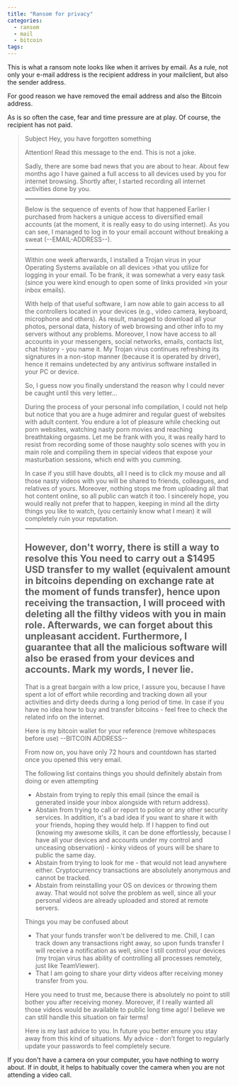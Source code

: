 ```yaml
---
title: "Ransom for privacy"
categories:
  - ransom
  - mail
  - bitcoin
tags:
---
```


This is what a ransom note looks like when it arrives by email. As a rule, not only your e-mail address is the recipient address in your mailclient, but also the sender address.

For good reason we have removed the email address and also the Bitcoin address.

As is so often the case, fear and time pressure are at play. Of course, the recipient has not paid.

>Subject Hey, you have forgotten something
>
>Attention! Read this message to the end. This is not a joke.
>
>Sadly, there are some bad news that you are about to hear.
>About few months ago I have gained a full access to all devices used by you for internet browsing.
>Shortly after, I started recording all internet activities done by you.
>
>---
>
>Below is the sequence of events of how that happened 
>Earlier I purchased from hackers a unique access to diversified email accounts (at the moment, it is really easy to do using internet).
>As you can see, I managed to log in to your email account without breaking a sweat (--EMAIL-ADDRESS--).
>
>---
>
>Within one week afterwards, I installed a Trojan virus in your Operating Systems available on all devices >that you utilize for logging in your email.
>To be frank, it was somewhat a very easy task (since you were kind enough to open some of links provided >in your inbox emails).
>
>With help of that useful software, I am now able to gain access to all the controllers located in your devices
>(e.g., video camera, keyboard, microphone and others).
>As result, managed to download all your photos, personal data, history of web browsing and other info to my servers without any problems.
>Moreover, I now have access to all accounts in your messengers, social networks, emails, contacts list, chat history - you name it.
>My Trojan virus continues refreshing its signatures in a non-stop manner (because it is operated by driver), 
>hence it remains undetected by any antivirus software installed in your PC or device.
>
>So, I guess now you finally understand the reason why I could never be caught until this very letter...
>
>During the process of your personal info compilation, 
>I could not help but notice that you are a huge admirer and regular guest of websites with adult content.
>You endure a lot of pleasure while checking out porn websites, watching nasty porn movies and reaching breathtaking orgasms.
>Let me be frank with you, it was really hard to resist from recording some of those naughty solo scenes with you in main role 
>and compiling them in special videos that expose your masturbation sessions, which end with you cumming.
>
>In case if you still have doubts, all I need is to click my mouse and all those nasty videos with you will be shared to friends, 
>colleagues, and relatives of yours.
>Moreover, nothing stops me from uploading all that hot content online, so all public can watch it too.
>I sincerely hope, you would really not prefer that to happen, keeping in mind all the dirty things you like to watch, 
>(you certainly know what I mean) it will completely ruin your reputation.
>
>---
>However, don't worry, there is still a way to resolve this
>You need to carry out a $1495 USD transfer to my wallet (equivalent amount in bitcoins depending on exchange rate at the moment of funds transfer), 
>hence upon receiving the transaction, I will proceed with deleting all the filthy videos with you in main role.
>Afterwards, we can forget about this unpleasant accident. 
>Furthermore, I guarantee that all the malicious software will also be erased from your devices and accounts. Mark my words, I never lie.
>---
>
>That is a great bargain with a low price, 
>I assure you, because I have spent a lot of effort while recording and tracking down all your activities and dirty deeds during a long period of time.
>In case if you have no idea how to buy and transfer bitcoins - feel free to check the related info on the internet.
>
>
>Here is my bitcoin wallet for your reference (remove whitespaces before use) --BITCOIN ADDRESS--
>
>
>From now on, you have only 72 hours and countdown has started once you opened this very email.
>
>The following list contains things you should definitely abstain from doing or even attempting
>- Abstain from trying to reply this email (since the email is generated inside your inbox alongside with return address).
>- Abstain from trying to call or report to police or any other security services.
>  In addition, it's a bad idea if you want to share it with your friends, hoping they would help. 
>  If I happen to find out (knowing my awesome skills, it can be done effortlessly, 
>  because I have all your devices and accounts under my control and unceasing observation) - kinky videos of yours will be share to public the same day. 
>- Abstain from trying to look for me - that would not lead anywhere either.
>  Cryptocurrency transactions are absolutely anonymous and cannot be tracked.
>- Abstain from reinstalling your OS on devices or throwing them away.
>  That would not solve the problem as well, since all your personal videos are already uploaded and stored at remote servers.
>
>Things you may be confused about
>- That your funds transfer won't be delivered to me.
>  Chill, I can track down any transactions right away, so upon funds transfer I will receive a notification as well,
>  since I still control your devices (my trojan virus has ability of controlling all processes remotely, just like TeamViewer).
>- That I am going to share your dirty videos after receiving money transfer from you.
>
>Here you need to trust me, because there is absolutely no point to still bother you after receiving money.
>Moreover, if I really wanted all those videos would be available to public long time ago! 
>I believe we can still handle this situation on fair terms!
>
>Here is my last advice to you. In future you better ensure you stay away from this kind of situations.
>My advice - don't forget to regularly update your passwords to feel completely secure.

If you don't have a camera on your computer, you have nothing to worry about. If in doubt, it helps to habitually cover the camera when you are not attending a video call.